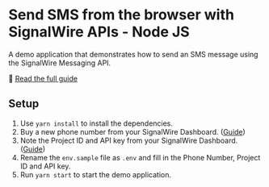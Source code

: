 # Send SMS from the browser with SignalWire APIs - Node JS

A demo application that demonstrates how to send an SMS message using the SignalWire Messaging API.

📖 [Read the full guide](https://developer.signalwire.com/apis/docs/send-sms-from-the-browser-using-node-js?relay_version=relayv4)

## Setup

1. Use `yarn install` to install the dependencies.
2. Buy a new phone number from your SignalWire Dashboard. ([Guide](https://developer.signalwire.com/apis/docs/buying-a-phone-number))
3. Note the Project ID and API key from your SignalWire Dashboard. ([Guide](https://developer.signalwire.com/apis/docs/getting-started-with-the-signalwire-video-api-1#obtaining-your-api-key-and-project-id))
4. Rename the `env.sample` file as `.env` and fill in the Phone Number, Project ID and API key.
5. Run `yarn start` to start the demo application.
